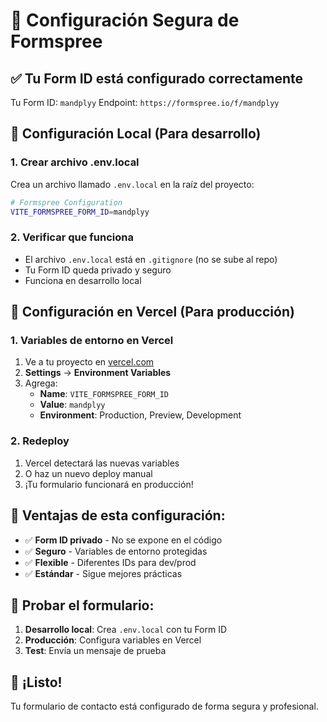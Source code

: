 # 🔐 Configuración Segura de Formspree

## ✅ **Tu Form ID está configurado correctamente**

Tu Form ID: `mandplyy`
Endpoint: `https://formspree.io/f/mandplyy`

## 🔧 **Configuración Local (Para desarrollo)**

### 1. **Crear archivo .env.local**
Crea un archivo llamado `.env.local` en la raíz del proyecto:

```bash
# Formspree Configuration
VITE_FORMSPREE_FORM_ID=mandplyy
```

### 2. **Verificar que funciona**
- El archivo `.env.local` está en `.gitignore` (no se sube al repo)
- Tu Form ID queda privado y seguro
- Funciona en desarrollo local

## 🚀 **Configuración en Vercel (Para producción)**

### 1. **Variables de entorno en Vercel**
1. Ve a tu proyecto en [vercel.com](https://vercel.com)
2. **Settings** → **Environment Variables**
3. Agrega:
   - **Name**: `VITE_FORMSPREE_FORM_ID`
   - **Value**: `mandplyy`
   - **Environment**: Production, Preview, Development

### 2. **Redeploy**
1. Vercel detectará las nuevas variables
2. O haz un nuevo deploy manual
3. ¡Tu formulario funcionará en producción!

## 🎯 **Ventajas de esta configuración:**

- ✅ **Form ID privado** - No se expone en el código
- ✅ **Seguro** - Variables de entorno protegidas
- ✅ **Flexible** - Diferentes IDs para dev/prod
- ✅ **Estándar** - Sigue mejores prácticas

## 🧪 **Probar el formulario:**

1. **Desarrollo local**: Crea `.env.local` con tu Form ID
2. **Producción**: Configura variables en Vercel
3. **Test**: Envía un mensaje de prueba

## 🎉 **¡Listo!**

Tu formulario de contacto está configurado de forma segura y profesional.
